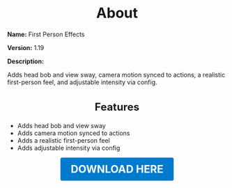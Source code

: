 <h1 style="text-align:center; font-size:2rem; font-weight:bold;">About</h1>

**Name:**
First Person Effects

**Version:**
1.19

**Description:**

Adds head bob and view sway, camera motion synced to actions, a realistic first-person feel, and adjustable intensity via config.

<h2 style="text-align:center; font-size:1.5rem; font-weight:bold;">Features</h2>

- Adds head bob and view sway
- Adds camera motion synced to actions
- Adds a realistic first-person feel
- Adds adjustable intensity via config





<p align="center"><a href="https://github.com/LiliaFramework/Modules/raw/refs/heads/gh-pages/firstpersoneffects.zip" style="display:inline-block;padding:12px 24px;font-size:1.5rem;font-weight:bold;text-decoration:none;color:#fff;background-color:var(--md-primary-fg-color,#007acc);border-radius:4px;">DOWNLOAD HERE</a></p>
